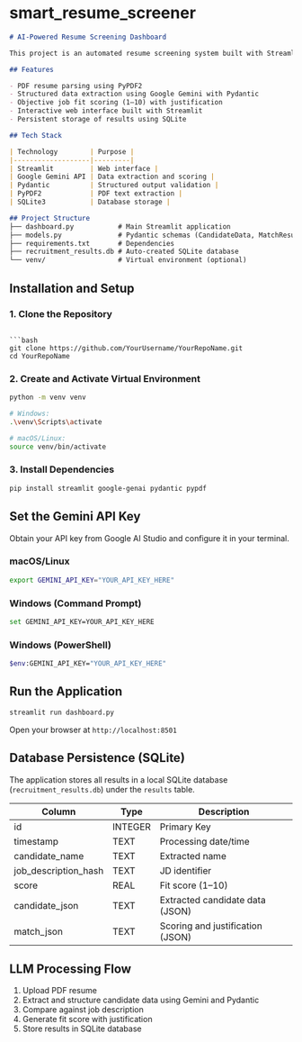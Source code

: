 # smart_resume_screener

```markdown
# AI-Powered Resume Screening Dashboard

This project is an automated resume screening system built with Streamlit and GoogleAI Studio(API key extraction). It extracts structured candidate data from PDF resumes, compares it against a job description, assigns a fit score, and stores all results in an SQLite database for future reference.

## Features

- PDF resume parsing using PyPDF2
- Structured data extraction using Google Gemini with Pydantic
- Objective job fit scoring (1–10) with justification
- Interactive web interface built with Streamlit
- Persistent storage of results using SQLite

## Tech Stack

| Technology        | Purpose |
|-------------------|---------|
| Streamlit         | Web interface |
| Google Gemini API | Data extraction and scoring |
| Pydantic          | Structured output validation |
| PyPDF2            | PDF text extraction |
| SQLite3           | Database storage |

## Project Structure
├── dashboard.py           # Main Streamlit application
├── models.py              # Pydantic schemas (CandidateData, MatchResult)
├── requirements.txt       # Dependencies
├── recruitment_results.db # Auto-created SQLite database
└── venv/                  # Virtual environment (optional)
```
## Installation and Setup

### 1. Clone the Repository
````

```bash
git clone https://github.com/YourUsername/YourRepoName.git
cd YourRepoName
````

### 2. Create and Activate Virtual Environment

```bash
python -m venv venv

# Windows:
.\venv\Scripts\activate

# macOS/Linux:
source venv/bin/activate
```

### 3. Install Dependencies

```bash
pip install streamlit google-genai pydantic pypdf
```

## Set the Gemini API Key

Obtain your API key from Google AI Studio and configure it in your terminal.

### macOS/Linux

```bash
export GEMINI_API_KEY="YOUR_API_KEY_HERE"
```

### Windows (Command Prompt)

```bash
set GEMINI_API_KEY=YOUR_API_KEY_HERE
```

### Windows (PowerShell)

```bash
$env:GEMINI_API_KEY="YOUR_API_KEY_HERE"
```

## Run the Application

```bash
streamlit run dashboard.py
```

Open your browser at `http://localhost:8501`

## Database Persistence (SQLite)

The application stores all results in a local SQLite database (`recruitment_results.db`) under the `results` table.

| Column               | Type    | Description                      |
| -------------------- | ------- | -------------------------------- |
| id                   | INTEGER | Primary Key                      |
| timestamp            | TEXT    | Processing date/time             |
| candidate_name       | TEXT    | Extracted name                   |
| job_description_hash | TEXT    | JD identifier                    |
| score                | REAL    | Fit score (1–10)                 |
| candidate_json       | TEXT    | Extracted candidate data (JSON)  |
| match_json           | TEXT    | Scoring and justification (JSON) |

## LLM Processing Flow

1. Upload PDF resume
2. Extract and structure candidate data using Gemini and Pydantic
3. Compare against job description
4. Generate fit score with justification
5. Store results in SQLite database
